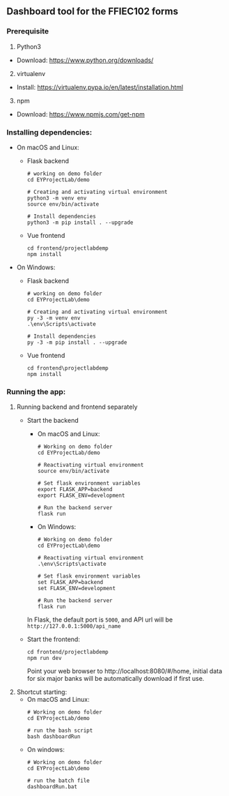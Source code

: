 ## Dashboard tool for the FFIEC102 forms

### Prerequisite
1. Python3
  * Download: https://www.python.org/downloads/
2. virtualenv
  * Install: https://virtualenv.pypa.io/en/latest/installation.html
3. npm
  * Download: https://www.npmjs.com/get-npm
### Installing dependencies:
* On macOS and Linux:
  * Flask backend
    ```
    # working on demo folder
    cd EYProjectLab/demo
    
    # Creating and activating virtual environment
    python3 -m venv env
    source env/bin/activate
  
    # Install dependencies
    python3 -m pip install . --upgrade
    ```
  * Vue frontend
    ```
    cd frontend/projectlabdemp
    npm install
    ```

* On Windows:
  * Flask backend
    ```
    # working on demo folder
    cd EYProjectLab\demo
      
    # Creating and activating virtual environment
    py -3 -m venv env
    .\env\Scripts\activate
      
    # Install dependencies
    py -3 -m pip install . --upgrade
    ```
  * Vue frontend
    ```
    cd frontend\projectlabdemp
    npm install

### Running the app:
1. Running backend and frontend separately
    * Start the backend
      * On macOS and Linux:
        ```
        # Working on demo folder
        cd EYProjectLab/demo
          
        # Reactivating virtual environment
        source env/bin/activate
          
        # Set flask environment variables
        export FLASK_APP=backend
        export FLASK_ENV=development
          
        # Run the backend server
        flask run
        ```
      * On Windows:
        ```
        # Working on demo folder
        cd EYProjectLab\demo
      
        # Reactivating virtual environment
        .\env\Scripts\activate
      
        # Set flask environment variables
        set FLASK_APP=backend
        set FLASK_ENV=development
      
        # Run the backend server
        flask run
        ```
      In Flask, the default port is `5000`, and API url will be `http://127.0.0.1:5000/api_name`
    
    * Start the frontend:
      ```
      cd frontend/projectlabdemp
      npm run dev
      ```
      Point your web browser to http://localhost:8080/#/home, initial data for six major banks will be automatically download if first use.
2. Shortcut starting:
    * On macOS and Linux:
      ```
      # Working on demo folder
      cd EYProjectLab/demo
      
      # run the bash script
      bash dashboardRun
      ```
    * On windows:
      ```
      # Working on demo folder
      cd EYProjectLab\demo
      
      # run the batch file
      dashboardRun.bat
      ```  
